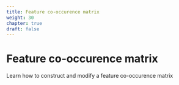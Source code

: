 ```yaml
---
title: Feature co-occurence matrix
weight: 30
chapter: true
draft: false
---
```


# Feature co-occurence matrix

Learn how to construct and modify a feature co-occurence matrix
